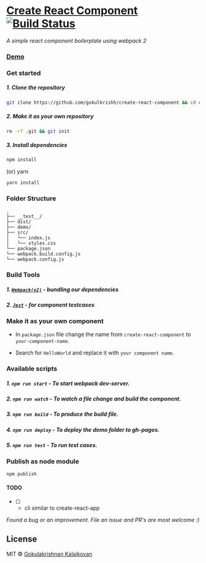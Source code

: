 # [Create React Component](https://gokulkrishh.github.io/create-react-component/) [![Build Status](https://travis-ci.org/gokulkrishh/create-react-component.svg?branch=master)](https://travis-ci.org/gokulkrishh/create-react-component)

*A simple react component boilerplate using webpack 2*

### [Demo](https://gokulkrishh.github.io/create-react-component/)

### Get started

##### 1. Clone the repository

```bash
git clone https://github.com/gokulkrishh/create-react-component && cd create-react-component
```

##### 2. Make it as your own repository

```bash 
rm -rf .git && git init
```

##### 3. Install dependencies

```bash
npm install
```

(or) yarn

```bash
yarn install
```

### Folder Structure

```
.
├── __test__/
├── dist/
├── demo/
├── src/
│   └── index.js
│   └── styles.css
└── package.json
└── webpack.build.config.js
└── webpack.config.js
```

### Build Tools

##### 1. [`Webpack(v2)`](https://webpack.js.org/) - bundling our dependencies

##### 2. [`Jest`](https://facebook.github.io/jest/docs/tutorial-react.html)        - for component testcases

### Make it as your own component

- In `package.json` file change the name from `create-react-component` to `your-component-name`.

- Search for `HelloWorld` and replace it with `your component name`.

### Available scripts

##### 1. `npm run start`  - To start webpack dev-server.

##### 2. `npm run watch`  - To watch a file change and build the component.

##### 3. `npm run build`  - To produce the build file.

##### 4. `npm run deploy` - To deploy the demo folder to gh-pages.

##### 5. `npm run test`   - To run test cases.


### Publish as node module

```bash 
npm publish
```

#### TODO 

- [ ] - cli similar to create-react-app

*Found a bug or an improvement. File an issue and PR's are most welcome :)*

## License

MIT © [Gokulakrishnan Kalaikovan](https://github.com/gokulkrishh)
